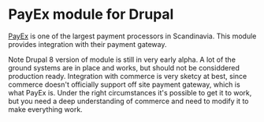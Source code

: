 PayEx module for Drupal
=======================

[PayEx][] is one of the largest payment processors in Scandinavia. This
module provides integration with their payment gateway.

Note Drupal 8 version of module is still in very early alpha. A lot of the
ground systems are in place and works, but should not be considdered production
ready. Integration with commerce is very sketcy at best, since commerce doesn't
officially support off site payment gateway, which is what PayEx is. Under the
right circumstances it's possible to get it to work, but you need a deep
understanding of commerce and need to modify it to make everything work.

[PayEx]: http://payex.com/
